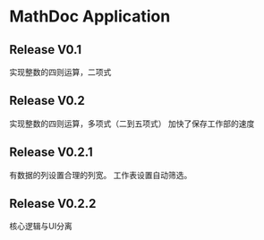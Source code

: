 # MathDoc Application
## Release V0.1
实现整数的四则运算，二项式

## Release V0.2
实现整数的四则运算，多项式（二到五项式）
加快了保存工作部的速度

## Release V0.2.1
有数据的列设置合理的列宽。
工作表设置自动筛选。

## Release V0.2.2
核心逻辑与UI分离
